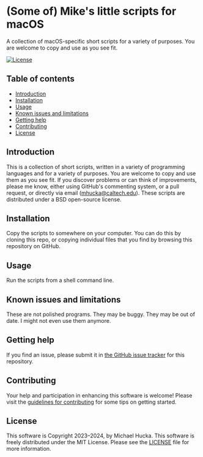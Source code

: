 # (Some of) Mike's little scripts for macOS

A collection of  macOS-specific short scripts for a variety of purposes.  You are welcome to copy and use as you see fit.

[![License](https://img.shields.io/badge/License-MIT-lightgrey.svg?style=flat-square)](https://github.com/mhucka/mac-scripts/blob/master/LICENSE)


## Table of contents

* [Introduction](#introduction)
* [Installation](#installation)
* [Usage](#usage)
* [Known issues and limitations](#known-issues-and-limitations)
* [Getting help](#getting-help)
* [Contributing](#contributing)
* [License](#license)


## Introduction

This is a collection of short scripts, written in a variety of programming languages and for a variety of purposes.  You are welcome to copy and use them as you see fit.  If you discover problems or can think of improvements, please me know, either using GitHub's commenting system, or a pull request, or directly via email ([mhucka@caltech.edu](mhucka@caltech.edu)).  These scripts are distributed under a BSD open-source license.


## Installation

Copy the scripts to somewhere on your computer.  You can do this by cloning this repo, or copying individual files that you find by browsing this repository on GitHub.


## Usage

Run the scripts from a shell command line.


## Known issues and limitations

These are not polished programs. They may be buggy. They may be out of date. I might not even use them anymore.


## Getting help

If you find an issue, please submit it in [the GitHub issue tracker](https://github.com/mhucka/mac-scripts/issues) for this repository.


## Contributing

Your help and participation in enhancing this software is welcome!  Please visit the [guidelines for contributing](https://github.com/mhucka/mac-scripts/blob/main/CONTRIBUTING.md) for some tips on getting started.


## License

This software is Copyright 2023–2024, by Michael Hucka.  This software is freely distributed under the MIT License.  Please see the [LICENSE](LICENSE) file for more information.

